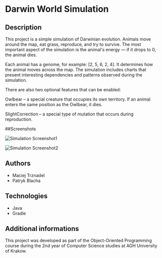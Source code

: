 # Darwin World Simulation

## Description
This project is a simple simulation of Darwinian evolution. Animals move around the map, eat grass, reproduce, and try to survive. The most important aspect of the simulation is the animal's energy — if it drops to 0, the animal dies.

Each animal has a genome, for example: [2, 5, 6, 2, 4]. It determines how the animal moves across the map. The simulation includes charts that present interesting dependencies and patterns observed during the simulation.

There are also two optional features that can be enabled:

Owlbear – a special creature that occupies its own territory. If an animal enters the same position as the Owlbear, it dies.

SlightCorrection – a special type of mutation that occurs during reproduction.

##Screenshots

![Simulation Screenshot1](images/screenshot1.png)

![Simulation Screenshot2](images/screenshot2.png)


## Authors
- Maciej Trznadel
- Patryk Blacha

## Technologies
- Java
- Gradle

## Additional informations
This project was developed as part of the Object-Oriented Programming course during the 2nd year of Computer Science studies at AGH University of Krakow.
